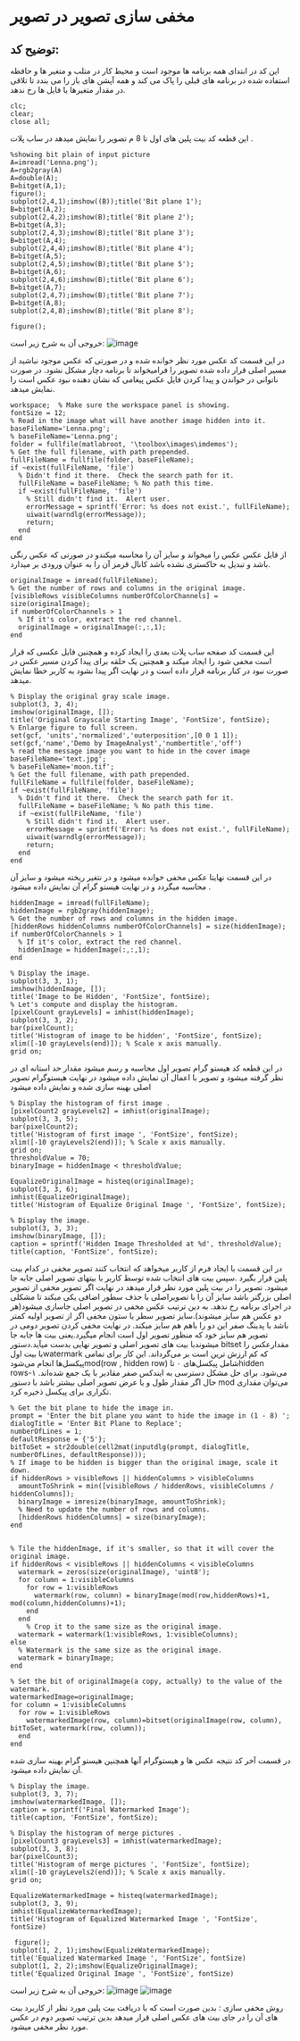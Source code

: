 # مخفی سازی تصویر در تصویر  
## توضیح کد:
این کد در ابتدای همه برنامه ها موجود است و محیط کار در متلب  و متغیر ها و حافظه استفاده شده در برنامه های قبلی را پاک می کند و
همه آپشن های باز را می بندد تا تلاقی در مقدار متغیرها یا فایل ها رخ ندهد.
```
clc;
clear;
close all;
```
این قطعه کد بیت پلین های اول تا 8 م تصویر را نمایش میدهد در ساب پلات .

```
%showing bit plain of input picture
A=imread('Lenna.png');
A=rgb2gray(A)
A=double(A);
B=bitget(A,1);
figure();
subplot(2,4,1);imshow((B));title('Bit plane 1');
B=bitget(A,2);
subplot(2,4,2);imshow(B);title('Bit plane 2');
B=bitget(A,3);
subplot(2,4,3);imshow(B);title('Bit plane 3');
B=bitget(A,4);
subplot(2,4,4);imshow(B);title('Bit plane 4');
B=bitget(A,5);
subplot(2,4,5);imshow(B);title('Bit plane 5');
B=bitget(A,6);
subplot(2,4,6);imshow(B);title('Bit plane 6');
B=bitget(A,7);
subplot(2,4,7);imshow(B);title('Bit plane 7');
B=bitget(A,8);
subplot(2,4,8);imshow(B);title('Bit plane 8');

figure();
```
خروجی آن به شرح زیر است:
![image](https://github.com/semnan-university-ai/image-processing-class-002/blob/main/exercises/mobina-t77/18/out1.png)


در این قسمت کد عکس مورد نظر خوانده شده و در صورتی که عکس موجود نباشید از مسیر اصلی قرار داده شده تصویر را فرامیخواند تا برنامه دچار مشکل نشود.
در صورت ناتوانی در خواندن و پیدا کردن فایل عکس پیغامی که نشان دهنده نبود عکس است را نمایش میدهد. 
```
workspace;  % Make sure the workspace panel is showing.
fontSize = 12;
% Read in the image what will have another image hidden into it.
baseFileName='Lenna.png';
% baseFileName='Lenna.png';
folder = fullfile(matlabroot, '\toolbox\images\imdemos');
% Get the full filename, with path prepended.
fullFileName = fullfile(folder, baseFileName);
if ~exist(fullFileName, 'file')
  % Didn't find it there.  Check the search path for it.
  fullFileName = baseFileName; % No path this time.
  if ~exist(fullFileName, 'file')
    % Still didn't find it.  Alert user.
    errorMessage = sprintf('Error: %s does not exist.', fullFileName);
    uiwait(warndlg(errorMessage));
    return;
  end
end
```
از فایل عکس عکس را میخواند و سایز آن را محاسبه میکندو در صورتی که عکس رنگی باشد و تبدیل به خاکستری نشده باشد کانال قرمز آن را به عنوان ورودی بر میدارد.
```
originalImage = imread(fullFileName);
% Get the number of rows and columns in the original image.
[visibleRows visibleColumns numberOfColorChannels] = size(originalImage);
if numberOfColorChannels > 1
  % If it's color, extract the red channel.
  originalImage = originalImage(:,:,1);
end
```
این قسمت کد صفحه ساب پلات بعدی را ایجاد کرده و همچنین فایل عکسی که قرار است مخفی شود را ایجاد میکند و همچنین یک حلقه برای پیدا کردن مسیر عکس در
صورت نبود در کنار برنامه قرار داده است و در نهایت اگر پیدا نشود به کاربر خطا نمایش میدهد.
```
% Display the original gray scale image.
subplot(3, 3, 4);
imshow(originalImage, []);
title('Original Grayscale Starting Image', 'FontSize', fontSize);
% Enlarge figure to full screen.
set(gcf, 'units','normalized','outerposition',[0 0 1 1]);
set(gcf,'name','Demo by ImageAnalyst','numbertitle','off') 
% read the message image you want to hide in the cover image
baseFileName='text.jpg';
% baseFileName='moon.tif';
% Get the full filename, with path prepended.
fullFileName = fullfile(folder, baseFileName);
if ~exist(fullFileName, 'file')
  % Didn't find it there.  Check the search path for it.
  fullFileName = baseFileName; % No path this time.
  if ~exist(fullFileName, 'file')
    % Still didn't find it.  Alert user.
    errorMessage = sprintf('Error: %s does not exist.', fullFileName);
    uiwait(warndlg(errorMessage));
    return;
  end
end
```
در این قسمت نهایتا عکس مخفی خوانده میشود و در نتغیر ریخته میشود  و سایز آن محاسبه میگردد و در نهایت هیستو گرام آن نمایش داده میشود .
```
hiddenImage = imread(fullFileName);
hiddenImage = rgb2gray(hiddenImage);
% Get the number of rows and columns in the hidden image.
[hiddenRows hiddenColumns numberOfColorChannels] = size(hiddenImage);
if numberOfColorChannels > 1
  % If it's color, extract the red channel.
  hiddenImage = hiddenImage(:,:,1);
end

% Display the image.
subplot(3, 3, 1);
imshow(hiddenImage, []);
title('Image to be Hidden', 'FontSize', fontSize);
% Let's compute and display the histogram.
[pixelCount grayLevels] = imhist(hiddenImage);
subplot(3, 3, 2); 
bar(pixelCount);
title('Histogram of image to be hidden', 'FontSize', fontSize);
xlim([-10 grayLevels(end)]); % Scale x axis manually.
grid on;
```
در این قطعه کد هیستو گرام تصویر اول محاسبه و رسم میشود مقدار حد استانه ای در نظر گرفته میشود و تصویر با اعمال آن نمایش داده میشود در نهایت هیستوگرام
تصویر اصلی بهینه سازی شده و نمایش داده میشود  
```
% Display the histogram of first image .
[pixelCount2 grayLevels2] = imhist(originalImage);
subplot(3, 3, 5); 
bar(pixelCount2);
title('Histogram of first image ', 'FontSize', fontSize);
xlim([-10 grayLevels2(end)]); % Scale x axis manually.
grid on;
thresholdValue = 70;
binaryImage = hiddenImage < thresholdValue;

EqualizeOriginalImage = histeq(originalImage);
subplot(3, 3, 6);
imhist(EqualizeOriginalImage);
title('Histogram of Equalize Original Image ', 'FontSize', fontSize);

% Display the image.
subplot(3, 3, 3);
imshow(binaryImage, []);
caption = sprintf('Hidden Image Thresholded at %d', thresholdValue);
title(caption, 'FontSize', fontSize);
```
در این قسمت با ایجاد فرم از کاربر میخواهد که انتخاب کنند تصویر مخفی در کدام بیت پلین قرار بگیرد .سپس بیت های انتخاب شده توسط کاربر با بیتهای تصویر اصلی جابه جا میشود. تصویر را در بیت پلین مورد نظر قرار میدهد در نهایت اگر تصویر مخفی از تصویر اصلی بزرگتر باشد سایز آن را با تصویراصلی  با حذف سطور اضافی یکی
میکند تا مشکلی در اجرای برنامه رخ ندهد. به دین ترتیب عکس مخفی در تصویر اصلی جاسازی میشود(هر دو عکس هم سایز میشوند).سایز تصویر سطر یا ستون مخفی اگر 
از تصویر اولیه کمتر باشد با پدینگ صفر این دو را باهم هم سایز میکند. در نهایت مخفی کردن تصویر دومی در تصویر هم سایز خود که منظور تصویر اول است انجام میگیرد.یعنی بیت ها جابه جا میشوندبا بیت های تصویر اصلی و تصویر نهایی بدست میآید.دستور bitset مقدارعکس را با بیت اولwatermark که کم ارزش‌ ترین است بر می‌گرداند. این کار برای تمامی پیکسل‌ها انجام می‌شودmod(row , hidden row) شامل پیکسل‌های ۰ تاhidden rows-۱ می‌شود. برای حل مشکل دسترسی به ایندکس صفر مقادیر با یک جمع شده‌اند. حال اگر مقدار طول و یا عرض تصویر اصلی بیشتر باشد با دستور mod می‌توان مقداری تکراری برای پیکسل ذخیره کرد. 

```
% Get the bit plane to hide the image in.
prompt = 'Enter the bit plane you want to hide the image in (1 - 8) ';
dialogTitle = 'Enter Bit Plane to Replace';
numberOfLines = 1;
defaultResponse = {'5'};
bitToSet = str2double(cell2mat(inputdlg(prompt, dialogTitle, numberOfLines, defaultResponse)));
% If image to be hidden is bigger than the original image, scale it down.
if hiddenRows > visibleRows || hiddenColumns > visibleColumns
  amountToShrink = min([visibleRows / hiddenRows, visibleColumns / hiddenColumns]);
  binaryImage = imresize(binaryImage, amountToShrink);
  % Need to update the number of rows and columns.
  [hiddenRows hiddenColumns] = size(binaryImage);
end


% Tile the hiddenImage, if it's smaller, so that it will cover the original image.
if hiddenRows < visibleRows || hiddenColumns < visibleColumns
  watermark = zeros(size(originalImage), 'uint8');
  for column = 1:visibleColumns
    for row = 1:visibleRows
      watermark(row, column) = binaryImage(mod(row,hiddenRows)+1, mod(column,hiddenColumns)+1);
    end
  end
    % Crop it to the same size as the original image.
  watermark = watermark(1:visibleRows, 1:visibleColumns);
else
  % Watermark is the same size as the original image.
  watermark = binaryImage;
end

% Set the bit of originalImage(a copy, actually) to the value of the watermark.
watermarkedImage=originalImage;
for column = 1:visibleColumns
  for row = 1:visibleRows
    watermarkedImage(row, column)=bitset(originalImage(row, column), bitToSet, watermark(row, column));
  end
end
```
 در قسمت آخر کد نتیجه عکس ها و هیستوگرام آنها همچنین هیستو گرام بهینه سازی شده آن نمایش داده میشود.
```
% Display the image.
subplot(3, 3, 7);
imshow(watermarkedImage, []);
caption = sprintf('Final Watermarked Image');
title(caption, 'FontSize', fontSize);

% Display the histogram of merge pictures .
[pixelCount3 grayLevels3] = imhist(watermarkedImage);
subplot(3, 3, 8); 
bar(pixelCount3);
title('Histogram of merge pictures ', 'FontSize', fontSize);
xlim([-10 grayLevels2(end)]); % Scale x axis manually.
grid on;

EqualizeWatermarkedImage = histeq(watermarkedImage);
subplot(3, 3, 9);
imhist(EqualizeWatermarkedImage);
title('Histogram of Equalized Watermarked Image ', 'FontSize', fontSize)

 figure();
subplot(1, 2, 1);imshow(EqualizeWatermarkedImage);
title('Equalized Watermarked Image ', 'FontSize', fontSize)
subplot(1, 2, 2);imshow(EqualizeOriginalImage);
title('Equalized Original Image ', 'FontSize', fontSize)
```

خروجی آن به شرح زیر است:
![image](https://github.com/semnan-university-ai/image-processing-class-002/blob/main/exercises/mobina-t77/18/out2.png)
![image](https://github.com/semnan-university-ai/image-processing-class-002/blob/main/exercises/mobina-t77/18/out3.png)


روش مخفی سازی :
بدین صورت است که با دریافت بیت پلین مورد نظر از کاربرد بیت های آن را در جای بیت های عکس اصلی قرار میدهد بدین ترتیب تصویر دوم در عکس مورد نظر مخفی میشود. 
